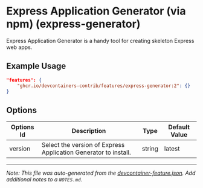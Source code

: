 

# Express Application Generator (via npm) (express-generator)

Express Application Generator is a handy tool for creating skeleton Express web apps.

## Example Usage

```json
"features": {
    "ghcr.io/devcontainers-contrib/features/express-generator:2": {}
}
```

## Options

| Options Id | Description | Type | Default Value |
|-----|-----|-----|-----|
| version | Select the version of Express Application Generator to install. | string | latest |



---

_Note: This file was auto-generated from the [devcontainer-feature.json](https://github.com/devcontainers-contrib/features/blob/main/src/express-generator/devcontainer-feature.json).  Add additional notes to a `NOTES.md`._
